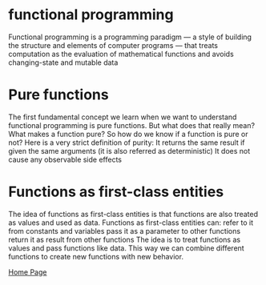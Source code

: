 # functional programming

Functional programming is a programming paradigm — a style of building the structure and elements of computer programs — that treats computation as the evaluation of mathematical functions and avoids changing-state and mutable data

# Pure functions

The first fundamental concept we learn when we want to understand functional programming is pure functions. But what does that really mean? What makes a function pure?
So how do we know if a function is pure or not? Here is a very strict definition of purity:
It returns the same result if given the same arguments (it is also referred as deterministic)
It does not cause any observable side effects

# Functions as first-class entities

The idea of functions as first-class entities is that functions are also treated as values and used as data.
Functions as first-class entities can:
refer to it from constants and variables
pass it as a parameter to other functions
return it as result from other functions
The idea is to treat functions as values and pass functions like data. This way we can combine different functions to create new functions with new behavior.

[Home Page](https://osamamousa204.github.io/reading-notes-301/)